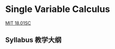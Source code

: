 # Single Variable Calculus

[MIT 18.01SC](https://ocw.mit.edu/courses/18-01sc-single-variable-calculus-fall-2010/pages/syllabus/)

## Syllabus 教学大纲




